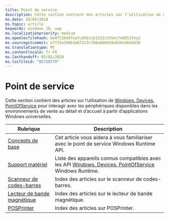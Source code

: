 ```yaml
---
title: Point de service
description: Cette section contient des articles sur l’utilisation de diverses fonctionnalités de l’espace de noms Point de Service.
ms.date: 10/04/2018
ms.topic: article
keywords: windows 10, uwp
ms.localizationpriority: medium
ms.openlocfilehash: be8f22be6fea7c85b1cb1332c255ec74d6527ea3
ms.sourcegitcommit: ef723e3d6b1b67213c78da696838a920c66d5d30
ms.translationtype: MT
ms.contentlocale: fr-FR
ms.lasthandoff: 05/02/2020
ms.locfileid: "82729779"
---
```

# <a name="point-of-service"></a>Point de service
Cette section contient des articles sur l’utilisation de [Windows. Devices. PointOfService](https://docs.microsoft.com/uwp/api/windows.devices.pointofservice) pour interagir avec les périphériques disponibles dans les environnements de vente au détail et d’accueil à partir d’applications Windows universelles.

| Rubrique | Description |
|------|------------|
| [Concepts de base](pos-basics.md) | Cet article vous aidera à vous familiariser avec le point de service Windows Runtime API. |
| [Support matériel](pos-device-support.md) | Liste des appareils connus compatibles avec les API [Windows. Devices. PointOfService](https://docs.microsoft.com/uwp/api/Windows.Devices.PointOfService) Windows Runtime. |
| [Scanneur de codes-barres](pos-barcodescanner.md) | Index des articles sur le scanneur de codes-barres. |
| [Lecteur de bande magnétique](pos-magnetic-stripe-reader.md) | Index des articles sur le lecteur de bande magnétique.
| [POSPrinter](pos-printer.md) | Index des articles sur POSPrinter. |
